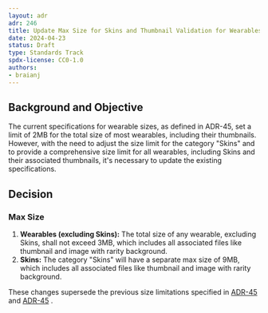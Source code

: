 ```yaml
---
layout: adr
adr: 246
title: Update Max Size for Skins and Thumbnail Validation for Wearables
date: 2024-04-23
status: Draft
type: Standards Track
spdx-license: CC0-1.0
authors:
- braianj
---
```


## Background and Objective

The current specifications for wearable sizes, as defined in ADR-45, set a limit of 2MB for the total size of most wearables, including their thumbnails. However, with the need to adjust the size limit for the category "Skins" and to provide a comprehensive size limit for all wearables, including Skins and their associated thumbnails, it's necessary to update the existing specifications.

## Decision

### Max Size

1. **Wearables (excluding Skins):** The total size of any wearable, excluding Skins, shall not exceed 3MB, which includes all associated files like thumbnail and image with rarity background.
2. **Skins:** The category "Skins" will have a separate max size of 9MB, which includes all associated files like thumbnail and image with rarity background.

These changes supersede the previous size limitations specified in [ADR-45](./ADR-45-entities-v4.md) and [ADR-45](./ADR-51-catalyst-content-validations.md) .

